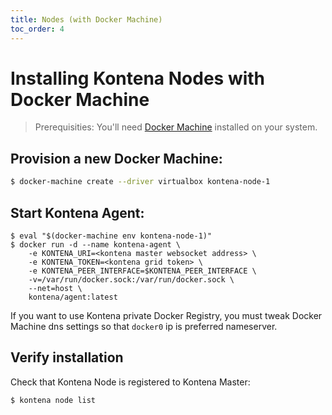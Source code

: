 ```yaml
---
title: Nodes (with Docker Machine)
toc_order: 4
---
```


# Installing Kontena Nodes with Docker Machine

> Prerequisities: You'll need [Docker Machine](https://docs.docker.com/machine/) installed on your system.

## Provision a new Docker Machine:

```sh
$ docker-machine create --driver virtualbox kontena-node-1
```

## Start Kontena Agent:

```
$ eval "$(docker-machine env kontena-node-1)"
$ docker run -d --name kontena-agent \
    -e KONTENA_URI=<kontena master websocket address> \
    -e KONTENA_TOKEN=<kontena grid token> \
    -e KONTENA_PEER_INTERFACE=$KONTENA_PEER_INTERFACE \
    -v=/var/run/docker.sock:/var/run/docker.sock \
    --net=host \
    kontena/agent:latest
```

If you want to use Kontena private Docker Registry, you must tweak Docker Machine dns settings so that `docker0` ip is preferred nameserver.

## Verify installation

Check that Kontena Node is registered to Kontena Master:

```
$ kontena node list
```
